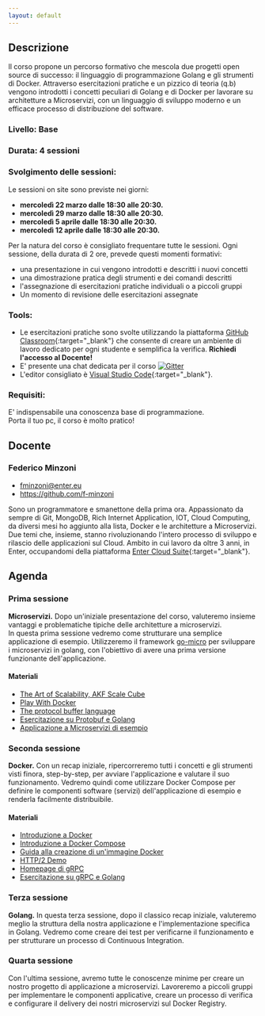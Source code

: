 ```yaml
---
layout: default
---
```


## Descrizione  
Il corso propone un percorso formativo che mescola due progetti open source di successo: il linguaggio di programmazione Golang e gli strumenti di Docker. Attraverso esercitazioni pratiche e un pizzico di teoria (q.b) vengono introdotti i concetti peculiari di Golang e di Docker per lavorare su architetture a Microservizi, con un linguaggio di sviluppo moderno e un efficace processo di distribuzione del software.  

### Livello: Base

### Durata: 4 sessioni
 
### Svolgimento delle sessioni:  
Le sessioni on site sono previste nei giorni:  

- **mercoledì 22 marzo dalle 18:30 alle 20:30.**  
- **mercoledì 29 marzo dalle 18:30 alle 20:30.** 
- **mercoledì 5 aprile dalle 18:30 alle 20:30.** 
- **mercoledì 12 aprile dalle 18:30 alle 20:30.** 

Per la natura del corso è consigliato frequentare tutte le sessioni.
Ogni sessione, della durata di 2 ore, prevede questi momenti formativi:

- una presentazione in cui vengono introdotti e descritti i nuovi concetti  
- una dimostrazione pratica degli strumenti e dei comandi descritti  
- l'assegnazione di esercitazioni pratiche individuali o a piccoli gruppi  
- Un momento di revisione delle esercitazioni assegnate

### Tools:

- Le esercitazioni pratiche sono svolte utilizzando la piattaforma [GitHub Classroom](https://classroom.github.com){:target="_blank"} che consente di creare un ambiente di lavoro dedicato per ogni studente e semplifica la verifica. **Richiedi l'accesso al Docente!**    
- E' presente una chat dedicata per il corso [![Gitter](https://badges.gitter.im/Join%20Chat.svg)](https://gitter.im/LOG-ED/docker-micro?utm_source=badge&utm_medium=badge&utm_campaign=pr-badge)  
- L'editor consigliato è [Visual Studio Code](https://code.visualstudio.com/){:target="_blank"}. 

### Requisiti:
 
E' indispensabile una conoscenza base di programmazione.  
Porta il tuo pc, il corso è molto pratico!

## Docente

### Federico Minzoni

- fminzoni@enter.eu 
- https://github.com/f-minzoni

Sono un programmatore e smanettone della prima ora. Appassionato da sempre di Git, MongoDB, Rich Internet Application, IOT, Cloud Computing, da diversi mesi ho aggiunto alla lista, Docker e le architetture a Microservizi. Due temi che, insieme, stanno rivoluzionando l'intero processo di sviluppo e rilascio delle applicazioni sul Cloud. Ambito in cui lavoro da oltre 3 anni, in Enter, occupandomi della piattaforma [Enter Cloud Suite](http://www.entercloudsuite.com){:target="_blank"}.

## Agenda

### Prima sessione
 
**Microservizi.** Dopo un'iniziale presentazione del corso, valuteremo insieme vantaggi e problematiche tipiche delle architetture a microservizi.  
In questa prima sessione vedremo come strutturare una semplice applicazione di esempio. Utilizzeremo il framework [go-micro](https://github.com/micro/go-micro) per sviluppare i microservizi in golang, con l'obiettivo di avere una prima versione funzionante dell'applicazione. 

#### Materiali

- [The Art of Scalability, AKF Scale Cube](http://akfpartners.com/techblog/wp-content/uploads/2008/05/app_cube.png)
- [Play With Docker](http://labs.play-with-docker.com/)
- [The protocol buffer language](https://developers.google.com/protocol-buffers/docs/proto3)
- [Esercitazione su Protobuf e Golang](https://gist.github.com/f-minzoni/8ac69d7193f2f1021743d98e86b67264)
- [Applicazione a Microservizi di esempio](https://gist.github.com/f-minzoni/27d3f9753744bd00150089b88f07c268)

### Seconda sessione

**Docker.** Con un recap iniziale, ripercorreremo tutti i concetti e gli strumenti visti finora, step-by-step, per avviare l'applicazione e valutare il suo funzionamento. Vedremo quindi come utilizzare Docker Compose per definire le componenti software (servizi) dell'applicazione di esempio e renderla facilmente distribuibile.

#### Materiali

- [Introduzione a Docker](https://log-ed.github.io/docker-get-started/sessione1/)
- [Introduzione a Docker Compose](https://log-ed.github.io/docker-get-started/sessione1_1/)
- [Guida alla creazione di un'immagine Docker](https://log-ed.github.io/docker-get-started/sessione2_1/)
- [HTTP/2 Demo](http://www.http2demo.io/)
- [Homepage di gRPC](http://www.grpc.io/)
- [Esercitazione su gRPC e Golang](https://github.com/LOG-ED/go-grpc)

### Terza sessione

**Golang.** In questa terza sessione, dopo il classico recap iniziale, valuteremo meglio la struttura della nostra applicazione e l'implementazione specifica in Golang. Vedremo come creare dei test per verificarne il funzionamento e per strutturare un processo di Continuous Integration.

### Quarta sessione

Con l'ultima sessione, avremo tutte le conoscenze minime per creare un nostro progetto di applicazione a microservizi. Lavoreremo a piccoli gruppi per implementare le componenti applicative, creare un processo di verifica e configurare il delivery dei nostri microservizi sul Docker Registry. 
